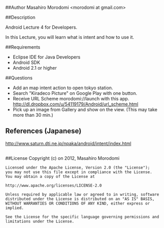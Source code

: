 ##Author
Masahiro Morodomi &lt;morodomi at gmail.com&gt;

##Description

Android Lecture 4 for Developers.

In this Lecture, you will learn what is intent and how to use it.

##Requirements
 * Eclipse IDE for Java Developers
 * Android SDK
 * Android 2.1 or higher

##Questions
 * Add an map intent action to open tokyo station.
 * Search "Kiradeco Picture" on Google Play with one button.
 * Receive URL Scheme morodomi://launch with this app. http://dl.dropbox.com/u/54119179/Android/url_scheme.html
 * Pick up an image from Gallery and show on the view. (This may take more than 30 min.)

## References (Japanese)
http://www.saturn.dti.ne.jp/npaka/android/intent/index.html

## 
##License
    Copyright (c) on 2012, Masahiro Morodomi

    Licensed under the Apache License, Version 2.0 (the "License");
    you may not use this file except in compliance with the License.
    You may obtain a copy of the License at

    http://www.apache.org/licenses/LICENSE-2.0

    Unless required by applicable law or agreed to in writing, software
    distributed under the License is distributed on an "AS IS" BASIS,
    WITHOUT WARRANTIES OR CONDITIONS OF ANY KIND, either express or
    implied.

    See the License for the specific language governing permissions and
    limitations under the License.